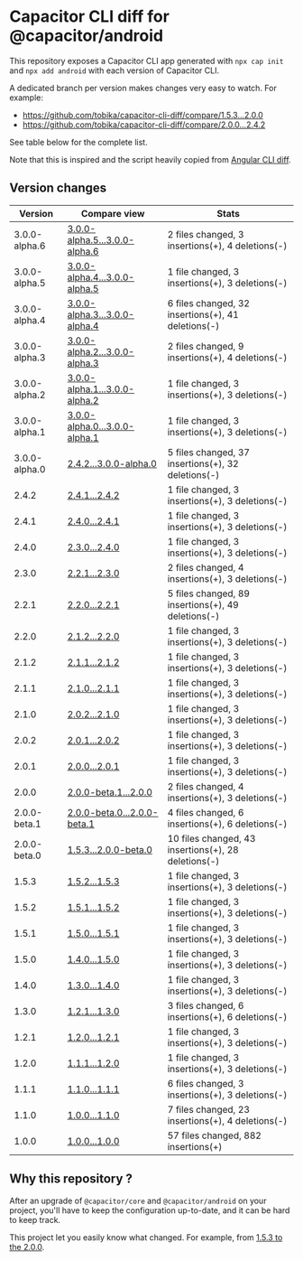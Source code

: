 # Capacitor CLI diff for @capacitor/android

This repository exposes a Capacitor CLI app generated with
`npx cap init` and `npx add android` with each version of Capacitor CLI.

A dedicated branch per version makes changes very easy
to watch. For example:

* https://github.com/tobika/capacitor-cli-diff/compare/1.5.3...2.0.0
* https://github.com/tobika/capacitor-cli-diff/compare/2.0.0...2.4.2

See table below for the complete list.

Note that this is inspired and the script heavily copied from [Angular CLI diff](https://github.com/cexbrayat/angular-cli-diff).

## Version changes

Version|Compare view|Stats
----|----|----
3.0.0-alpha.6|[3.0.0-alpha.5...3.0.0-alpha.6](https://github.com/tobika/capacitor-cli-diff/compare/3.0.0-alpha.5...3.0.0-alpha.6)| 2 files changed, 3 insertions(+), 4 deletions(-)
3.0.0-alpha.5|[3.0.0-alpha.4...3.0.0-alpha.5](https://github.com/tobika/capacitor-cli-diff/compare/3.0.0-alpha.4...3.0.0-alpha.5)| 1 file changed, 3 insertions(+), 3 deletions(-)
3.0.0-alpha.4|[3.0.0-alpha.3...3.0.0-alpha.4](https://github.com/tobika/capacitor-cli-diff/compare/3.0.0-alpha.3...3.0.0-alpha.4)| 6 files changed, 32 insertions(+), 41 deletions(-)
3.0.0-alpha.3|[3.0.0-alpha.2...3.0.0-alpha.3](https://github.com/tobika/capacitor-cli-diff/compare/3.0.0-alpha.2...3.0.0-alpha.3)| 2 files changed, 9 insertions(+), 4 deletions(-)
3.0.0-alpha.2|[3.0.0-alpha.1...3.0.0-alpha.2](https://github.com/tobika/capacitor-cli-diff/compare/3.0.0-alpha.1...3.0.0-alpha.2)| 1 file changed, 3 insertions(+), 3 deletions(-)
3.0.0-alpha.1|[3.0.0-alpha.0...3.0.0-alpha.1](https://github.com/tobika/capacitor-cli-diff/compare/3.0.0-alpha.0...3.0.0-alpha.1)| 1 file changed, 3 insertions(+), 3 deletions(-)
3.0.0-alpha.0|[2.4.2...3.0.0-alpha.0](https://github.com/tobika/capacitor-cli-diff/compare/2.4.2...3.0.0-alpha.0)| 5 files changed, 37 insertions(+), 32 deletions(-)
2.4.2|[2.4.1...2.4.2](https://github.com/tobika/capacitor-cli-diff/compare/2.4.1...2.4.2)| 1 file changed, 3 insertions(+), 3 deletions(-)
2.4.1|[2.4.0...2.4.1](https://github.com/tobika/capacitor-cli-diff/compare/2.4.0...2.4.1)| 1 file changed, 3 insertions(+), 3 deletions(-)
2.4.0|[2.3.0...2.4.0](https://github.com/tobika/capacitor-cli-diff/compare/2.3.0...2.4.0)| 1 file changed, 3 insertions(+), 3 deletions(-)
2.3.0|[2.2.1...2.3.0](https://github.com/tobika/capacitor-cli-diff/compare/2.2.1...2.3.0)| 2 files changed, 4 insertions(+), 3 deletions(-)
2.2.1|[2.2.0...2.2.1](https://github.com/tobika/capacitor-cli-diff/compare/2.2.0...2.2.1)| 5 files changed, 89 insertions(+), 49 deletions(-)
2.2.0|[2.1.2...2.2.0](https://github.com/tobika/capacitor-cli-diff/compare/2.1.2...2.2.0)| 1 file changed, 3 insertions(+), 3 deletions(-)
2.1.2|[2.1.1...2.1.2](https://github.com/tobika/capacitor-cli-diff/compare/2.1.1...2.1.2)| 1 file changed, 3 insertions(+), 3 deletions(-)
2.1.1|[2.1.0...2.1.1](https://github.com/tobika/capacitor-cli-diff/compare/2.1.0...2.1.1)| 1 file changed, 3 insertions(+), 3 deletions(-)
2.1.0|[2.0.2...2.1.0](https://github.com/tobika/capacitor-cli-diff/compare/2.0.2...2.1.0)| 1 file changed, 3 insertions(+), 3 deletions(-)
2.0.2|[2.0.1...2.0.2](https://github.com/tobika/capacitor-cli-diff/compare/2.0.1...2.0.2)| 1 file changed, 3 insertions(+), 3 deletions(-)
2.0.1|[2.0.0...2.0.1](https://github.com/tobika/capacitor-cli-diff/compare/2.0.0...2.0.1)| 1 file changed, 3 insertions(+), 3 deletions(-)
2.0.0|[2.0.0-beta.1...2.0.0](https://github.com/tobika/capacitor-cli-diff/compare/2.0.0-beta.1...2.0.0)| 2 files changed, 4 insertions(+), 3 deletions(-)
2.0.0-beta.1|[2.0.0-beta.0...2.0.0-beta.1](https://github.com/tobika/capacitor-cli-diff/compare/2.0.0-beta.0...2.0.0-beta.1)| 4 files changed, 6 insertions(+), 6 deletions(-)
2.0.0-beta.0|[1.5.3...2.0.0-beta.0](https://github.com/tobika/capacitor-cli-diff/compare/1.5.3...2.0.0-beta.0)| 10 files changed, 43 insertions(+), 28 deletions(-)
1.5.3|[1.5.2...1.5.3](https://github.com/tobika/capacitor-cli-diff/compare/1.5.2...1.5.3)| 1 file changed, 3 insertions(+), 3 deletions(-)
1.5.2|[1.5.1...1.5.2](https://github.com/tobika/capacitor-cli-diff/compare/1.5.1...1.5.2)| 1 file changed, 3 insertions(+), 3 deletions(-)
1.5.1|[1.5.0...1.5.1](https://github.com/tobika/capacitor-cli-diff/compare/1.5.0...1.5.1)| 1 file changed, 3 insertions(+), 3 deletions(-)
1.5.0|[1.4.0...1.5.0](https://github.com/tobika/capacitor-cli-diff/compare/1.4.0...1.5.0)| 1 file changed, 3 insertions(+), 3 deletions(-)
1.4.0|[1.3.0...1.4.0](https://github.com/tobika/capacitor-cli-diff/compare/1.3.0...1.4.0)| 1 file changed, 3 insertions(+), 3 deletions(-)
1.3.0|[1.2.1...1.3.0](https://github.com/tobika/capacitor-cli-diff/compare/1.2.1...1.3.0)| 3 files changed, 6 insertions(+), 6 deletions(-)
1.2.1|[1.2.0...1.2.1](https://github.com/tobika/capacitor-cli-diff/compare/1.2.0...1.2.1)| 1 file changed, 3 insertions(+), 3 deletions(-)
1.2.0|[1.1.1...1.2.0](https://github.com/tobika/capacitor-cli-diff/compare/1.1.1...1.2.0)| 1 file changed, 3 insertions(+), 3 deletions(-)
1.1.1|[1.1.0...1.1.1](https://github.com/tobika/capacitor-cli-diff/compare/1.1.0...1.1.1)| 6 files changed, 3 insertions(+), 3 deletions(-)
1.1.0|[1.0.0...1.1.0](https://github.com/tobika/capacitor-cli-diff/compare/1.0.0...1.1.0)| 7 files changed, 23 insertions(+), 4 deletions(-)
1.0.0|[1.0.0...1.0.0](https://github.com/tobika/capacitor-cli-diff/compare/1.0.0...1.0.0)| 57 files changed, 882 insertions(+)


## Why this repository ?

After an upgrade of `@capacitor/core` and `@capacitor/android` on your project, you'll have to keep the configuration up-to-date, and it can be hard to keep track.

This project let you easily know what changed. For example, from
[1.5.3 to the 2.0.0](https://github.com/tobika/capacitor-cli-diff/compare/1.5.3...2.0.0).

